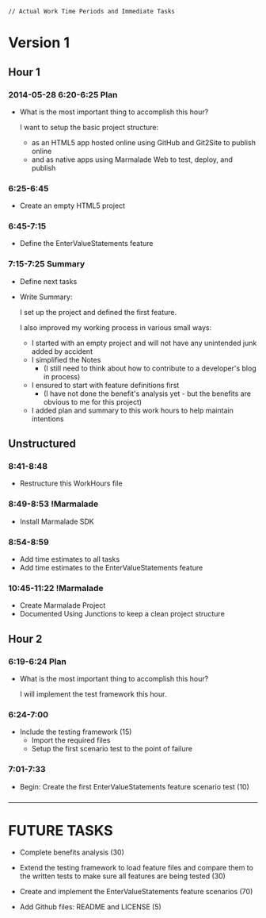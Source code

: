 ~~~
// Actual Work Time Periods and Immediate Tasks
~~~

# Version 1

## Hour 1

### 2014-05-28 6:20-6:25 Plan

- What is the most important thing to accomplish this hour?

	I want to setup the basic project structure:

	- as an HTML5 app hosted online using GitHub and Git2Site to publish online 
	- and as native apps using Marmalade Web to test, deploy, and publish

### 6:25-6:45 

- Create an empty HTML5 project

### 6:45-7:15

- Define the EnterValueStatements feature

### 7:15-7:25 Summary

- Define next tasks
- Write Summary:

	I set up the project and defined the first feature. 

	I also improved my working process in various small ways:

	- I started with an empty project and will not have any unintended junk added by accident
	- I simplified the Notes 
		- (I still need to think about how to contribute to a developer's blog in process)
	- I ensured to start with feature definitions first 
		- (I have not done the benefit's analysis yet - but the benefits are obvious to me for this project)
	- I added plan and summary to this work hours to help maintain intentions

## Unstructured

### 8:41-8:48

- Restructure this WorkHours file

### 8:49-8:53 !Marmalade

- Install Marmalade SDK

### 8:54-8:59

- Add time estimates to all tasks
- Add time estimates to the EnterValueStatements feature

### 10:45-11:22 !Marmalade

- Create Marmalade Project
- Documented Using Junctions to keep a clean project structure


## Hour 2

### 6:19-6:24 Plan

- What is the most important thing to accomplish this hour?

	I will implement the test framework this hour.

### 6:24-7:00

- Include the testing framework (15)
	- Import the required files
	- Setup the first scenario test to the point of failure

### 7:01-7:33

- Begin: Create the first EnterValueStatements feature scenario test (10)

### 

---
# FUTURE TASKS

- Complete benefits analysis (30)



- Extend the testing framework to load feature files and compare them to the written tests to make sure all features are being tested (30)
- Create and implement the EnterValueStatements feature scenarios (70)

- Add Github files: README and LICENSE (5)